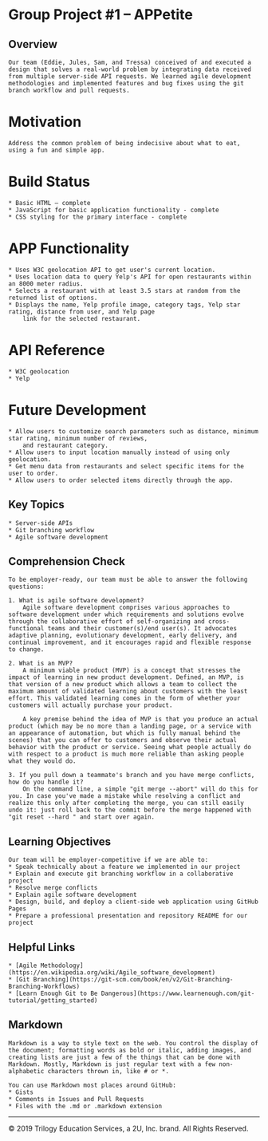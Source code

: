 # Group Project #1 – APPetite

## Overview
    Our team (Eddie, Jules, Sam, and Tressa) conceived of and executed a design that solves a real-world problem by integrating data received from multiple server-side API requests. We learned agile development methodologies and implemented features and bug fixes using the git branch workflow and pull requests.

# Motivation
    Address the common problem of being indecisive about what to eat, using a fun and simple app.

# Build Status
    * Basic HTML – complete
    * JavaScript for basic application functionality - complete
    * CSS styling for the primary interface - complete

# APP Functionality
    * Uses W3C geolocation API to get user's current location.
    * Uses location data to query Yelp's API for open restaurants within an 8000 meter radius.
    * Selects a restaurant with at least 3.5 stars at random from the returned list of options.
    * Displays the name, Yelp profile image, category tags, Yelp star rating, distance from user, and Yelp page 
        link for the selected restaurant.

# API Reference
    * W3C geolocation
    * Yelp

# Future Development
    * Allow users to customize search parameters such as distance, minimum star rating, minimum number of reviews, 
        and restaurant category.
    * Allow users to input location manually instead of using only geolocation.
    * Get menu data from restaurants and select specific items for the user to order. 
    * Allow users to order selected items directly through the app.

## Key Topics
    * Server-side APIs
    * Git branching workflow
    * Agile software development

## Comprehension Check
    To be employer-ready, our team must be able to answer the following questions:

    1. What is agile software development? 
        Agile software development comprises various approaches to software development under which requirements and solutions evolve through the collaborative effort of self-organizing and cross-functional teams and their customer(s)/end user(s). It advocates adaptive planning, evolutionary development, early delivery, and continual improvement, and it encourages rapid and flexible response to change.

    2. What is an MVP?
        A minimum viable product (MVP) is a concept that stresses the impact of learning in new product development. Defined, an MVP, is that version of a new product which allows a team to collect the maximum amount of validated learning about customers with the least effort. This validated learning comes in the form of whether your customers will actually purchase your product.

        A key premise behind the idea of MVP is that you produce an actual product (which may be no more than a landing page, or a service with an appearance of automation, but which is fully manual behind the scenes) that you can offer to customers and observe their actual behavior with the product or service. Seeing what people actually do with respect to a product is much more reliable than asking people what they would do.

    3. If you pull down a teammate's branch and you have merge conflicts, how do you handle it?
        On the command line, a simple "git merge --abort" will do this for you. In case you've made a mistake while resolving a conflict and realize this only after completing the merge, you can still easily undo it: just roll back to the commit before the merge happened with "git reset --hard " and start over again.

## Learning Objectives
    Our team will be employer-competitive if we are able to:
    * Speak technically about a feature we implemented in our project
    * Explain and execute git branching workflow in a collaborative project
    * Resolve merge conflicts
    * Explain agile software development
    * Design, build, and deploy a client-side web application using GitHub Pages
    * Prepare a professional presentation and repository README for our project

## Helpful Links
    * [Agile Methodology](https://en.wikipedia.org/wiki/Agile_software_development)
    * [Git Branching](https://git-scm.com/book/en/v2/Git-Branching-Branching-Workflows)
    * [Learn Enough Git to Be Dangerous](https://www.learnenough.com/git-tutorial/getting_started)
    
## Markdown
    Markdown is a way to style text on the web. You control the display of the document; formatting words as bold or italic, adding images, and creating lists are just a few of the things that can be done with Markdown. Mostly, Markdown is just regular text with a few non-alphabetic characters thrown in, like # or *.

    You can use Markdown most places around GitHub:
    * Gists
    * Comments in Issues and Pull Requests
    * Files with the .md or .markdown extension

- - -
© 2019 Trilogy Education Services, a 2U, Inc. brand. All Rights Reserved.